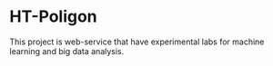 # HT-Poligon
This project is web-service that have experimental labs for machine learning and big data analysis.
